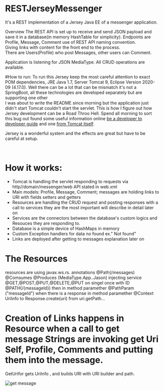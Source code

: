 # RESTJerseyMessenger

It's a REST implementation of a Jersey Java EE of a messenger application.

Overview
The REST API is set up to receive and send JSON payload and save it in a database(in memory HashTable for simplicity).
Endpoints are Profile, Message, Comment use of REST API naming convention.
<br>
Giving links with content for the front end to the process.
<br>
There are Users(Profile) who post Messages, other users can Comment.

Application is listening for JSON MediaType.
All CRUD operations are available.

#How to run:
To run this Jersey keep the most careful attention to exact POM dependencies, JRE Java 1.7, Server Tomcat 9, Eclipse Version 2020-09 (4.17.0).
Well there can be a lot that can be mismatch it's not a SpringBoot, all these technologies are developed separately but are supporting one other
<br>
I was about to write the README since morning but the application just didn't start Tomcat couldn't start the servlet.
This is how I figure out how Jersey development can be a Road Throo Hell. 
Spend all morning to sort this bug out found some useful information online [be a developer to developer guide](http://itsystemengineer.blogspot.com/2017/09/restful-api-jax-rs-jersey-2-on-tomcat-9.html)
 and one [from Tomcat itself](http://tomcat.apache.org/whichversion.html).

Jersey is a wonderful system and the effects are great but have to be careful at setup.

<br>

# How it works:

* Tomcat is handling the servlet responding to requests via http//domain/messenger/web API stated in web.xml
* Main models: Profile, Message, Comment; messages are holding links to URI with fields setters and getters
* Resources are handling the CRUD request and posting responses with a call to services they are the most important will describe in detail later on
* Services are the connectors between the database's custom logics and Resouces they are responding to.
* Database is a simple device of HashMaps in memory
* Custom Exception handlers for data no found ex." Not found"
* Links are deployed after getting to messages explanation later on

# The Resources 
resources are using javax.ws.rs. annotations 
@Path(/messages)
@Comsumes @Produces (MediaType.App..Jason)
injecting service
@GET,@POST,@PUT,@DELETE,@PUT
on singel once with ID @PATH(/{messageId}) then in method paramether @PathParam ("messageId")
when there is a response in method paramether @Context UriInfo to Response.create(uri) from uri.getPath...

# Creation of Links happens in Resource when a call to get message Strings are invoking get Uri Self, Profile, Comments and putting them into the message. 
GetUrifor gets UriInfo , and builds URI with URI builder and path.


![get message](https://user-images.githubusercontent.com/57790974/132459066-120b03fa-5880-492b-8c3d-1dbfc481517e.jpg)







